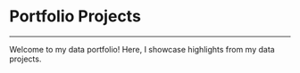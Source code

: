 # Portfolio Projects
---
Welcome to my data portfolio! Here, I showcase highlights from my data projects.
